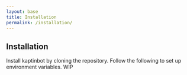 ```yaml
---
layout: base
title: Installation
permalink: /installation/
---
```


## Installation
Install kaptinbot by cloning the repository. Follow the following to set up environment variables. WIP

